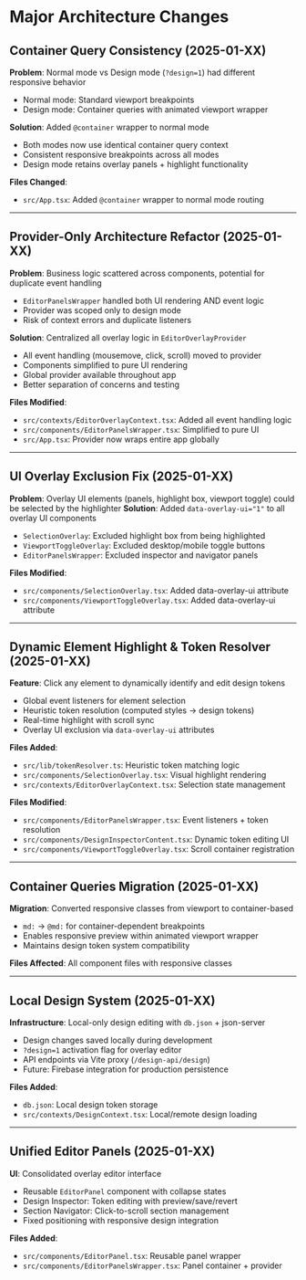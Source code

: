 # Major Architecture Changes

## Container Query Consistency (2025-01-XX)
**Problem**: Normal mode vs Design mode (`?design=1`) had different responsive behavior
- Normal mode: Standard viewport breakpoints
- Design mode: Container queries with animated viewport wrapper

**Solution**: Added `@container` wrapper to normal mode
- Both modes now use identical container query context
- Consistent responsive breakpoints across all modes
- Design mode retains overlay panels + highlight functionality

**Files Changed**:
- `src/App.tsx`: Added `@container` wrapper to normal mode routing

---

## Provider-Only Architecture Refactor (2025-01-XX)
**Problem**: Business logic scattered across components, potential for duplicate event handling
- `EditorPanelsWrapper` handled both UI rendering AND event logic
- Provider was scoped only to design mode
- Risk of context errors and duplicate listeners

**Solution**: Centralized all overlay logic in `EditorOverlayProvider`
- All event handling (mousemove, click, scroll) moved to provider
- Components simplified to pure UI rendering
- Global provider available throughout app
- Better separation of concerns and testing

**Files Modified**:
- `src/contexts/EditorOverlayContext.tsx`: Added all event handling logic
- `src/components/EditorPanelsWrapper.tsx`: Simplified to pure UI
- `src/App.tsx`: Provider now wraps entire app globally

---

## UI Overlay Exclusion Fix (2025-01-XX)
**Problem**: Overlay UI elements (panels, highlight box, viewport toggle) could be selected by the highlighter
**Solution**: Added `data-overlay-ui="1"` to all overlay UI components
- `SelectionOverlay`: Excluded highlight box from being highlighted
- `ViewportToggleOverlay`: Excluded desktop/mobile toggle buttons
- `EditorPanelsWrapper`: Excluded inspector and navigator panels

**Files Modified**:
- `src/components/SelectionOverlay.tsx`: Added data-overlay-ui attribute
- `src/components/ViewportToggleOverlay.tsx`: Added data-overlay-ui attribute

---

## Dynamic Element Highlight & Token Resolver (2025-01-XX)
**Feature**: Click any element to dynamically identify and edit design tokens
- Global event listeners for element selection
- Heuristic token resolution (computed styles → design tokens)
- Real-time highlight with scroll sync
- Overlay UI exclusion via `data-overlay-ui` attributes

**Files Added**:
- `src/lib/tokenResolver.ts`: Heuristic token matching logic
- `src/components/SelectionOverlay.tsx`: Visual highlight rendering
- `src/contexts/EditorOverlayContext.tsx`: Selection state management

**Files Modified**:
- `src/components/EditorPanelsWrapper.tsx`: Event listeners + token resolution
- `src/components/DesignInspectorContent.tsx`: Dynamic token editing UI
- `src/components/ViewportToggleOverlay.tsx`: Scroll container registration

---

## Container Queries Migration (2025-01-XX)
**Migration**: Converted responsive classes from viewport to container-based
- `md:` → `@md:` for container-dependent breakpoints
- Enables responsive preview within animated viewport wrapper
- Maintains design token system compatibility

**Files Affected**: All component files with responsive classes

---

## Local Design System (2025-01-XX)
**Infrastructure**: Local-only design editing with `db.json` + json-server
- Design changes saved locally during development
- `?design=1` activation flag for overlay editor
- API endpoints via Vite proxy (`/design-api/design`)
- Future: Firebase integration for production persistence

**Files Added**:
- `db.json`: Local design token storage
- `src/contexts/DesignContext.tsx`: Local/remote design loading

---

## Unified Editor Panels (2025-01-XX)
**UI**: Consolidated overlay editor interface
- Reusable `EditorPanel` component with collapse states
- Design Inspector: Token editing with preview/save/revert
- Section Navigator: Click-to-scroll section management
- Fixed positioning with responsive design integration

**Files Added**:
- `src/components/EditorPanel.tsx`: Reusable panel wrapper
- `src/components/EditorPanelsWrapper.tsx`: Panel container + provider
